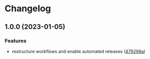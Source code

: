 # Changelog

## 1.0.0 (2023-01-05)


### Features

* restructure workflows and enable automated releases ([479298a](https://github.com/rolehippie/smtp/commit/479298acfc0cdc9f92d015500dedc704b9b0e9f3))
